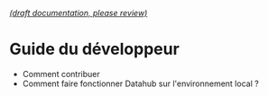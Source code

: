 [_metadata_: remarks]:- "Automatically translated with DeepL. From: /DeveloperGuide/README.md"

[_(draft documentation, please review)_](/DeveloperGuide/README.md)

# Guide du développeur

- Comment contribuer
- Comment faire fonctionner Datahub sur l'environnement local ?
